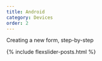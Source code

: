 ```yaml
---
title: Android
category: Devices
order: 2
---
```


Creating a new form, step-by-step

{% include flexslider-posts.html %}

